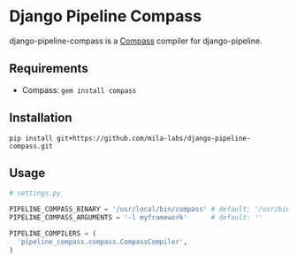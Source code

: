 # Django Pipeline Compass

django-pipeline-compass is a [Compass](http://compass-style.org/) compiler for django-pipeline.

## Requirements

- Compass: `gem install compass`

## Installation

```
pip install git+https://github.com/mila-labs/django-pipeline-compass.git
```

## Usage

```python
# settings.py

PIPELINE_COMPASS_BINARY = '/usr/local/bin/compass' # default: '/usr/bin/env compass'
PIPELINE_COMPASS_ARGUMENTS = '-l myframework'      # default: ''

PIPELINE_COMPILERS = (
  'pipeline_compass.compass.CompassCompiler',
)
```